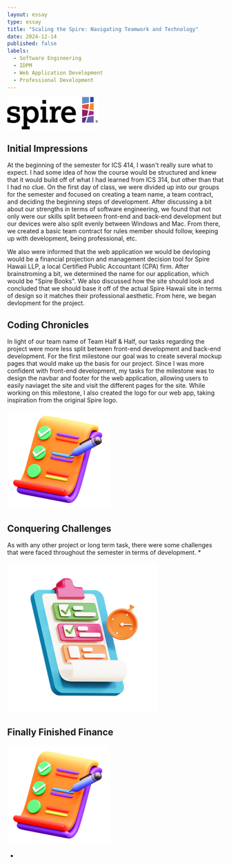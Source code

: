 ```yaml
---
layout: essay
type: essay
title: "Scaling the Spire: Navigating Teamwork and Technology"
date: 2024-12-14
published: false
labels:
  - Software Engineering
  - IDPM
  - Web Application Development
  - Professional Development
---
```


<img width="210px" height="75px"
     class="rounded float-start pe-4" 
     src="../img/scaling/spirelogo.png" >

## Initial Impressions

At the beginning of the semester for ICS 414, I wasn't really sure what to expect. I had some idea of how the course would be structured and knew that it would build off of what I had learned from ICS 314, but other than that I had no clue. On the first day of class, we were divided up into our groups for the semester and focused on creating a team name, a team contract, and deciding the beginning steps of development. After discussing a bit about our strengths in terms of software engineering, we found that not only were our skills split between front-end and back-end development but our devices were also split evenly between Windows and Mac. From there, we created a basic team contract for rules member should follow, keeping up with development, being professional, etc. 

We also were informed that the web application we would be devloping would be a financial projection and management decision tool for Spire Hawaii LLP, a local Certified Public Accountant (CPA) firm. After brainstroming a bit, we determined the name for our application, which would be "Spire Books". We also discussed how the site should look and concluded that we should base it off of the actual Spire Hawaii site in terms of design so it matches their professional aesthetic. From here, we began devlopment for the project.

## Coding Chronicles

In light of our team name of Team Half & Half, our tasks regarding the project were more less split between front-end development and back-end development. For the first milestone our goal was to create several mockup pages that would make up the basis for our project. Since I was more confident with front-end development, my tasks for the milestone was to design the navbar and footer for the web application, allowing users to easily naviaget the site and visit the different pages for the site. While working on this milestone, I also created the logo for our web app, taking inspiration from the original Spire logo.

<img width="240px" height="230px"
     class="rounded float-start pe-4" 
     src="../img/scaling/finished.png" >

## Conquering Challenges

As with any other project or long term task, there were some challenges that were faced throughout the semester in terms of development. * 

<img width="350px" height="350px"
     class="rounded float-start pe-4" 
     src="../img/studying/idpm-3d.png" >


## Finally Finished Finance

<img width="240px" height="230px"
     class="rounded float-start pe-4" 
     src="../img/scaling/finished.png" >

*
